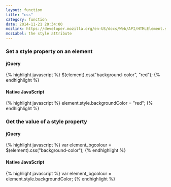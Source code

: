 ```yaml
---
layout: function
title: "css"
category: function
date: 2014-11-21 20:34:00
mozlink: https://developer.mozilla.org/en-US/docs/Web/API/HTMLElement.style
mozLabel: the style attribute
---
```


### Set a style property on an element

#### jQuery
{% highlight javascript %}
$(element).css("background-color", "red");
{% endhighlight %}

#### Native JavaScript
{% highlight javascript %}
element.style.backgroundColor = "red";
{% endhighlight %}

### Get the value of a style property

#### jQuery
{% highlight javascript %}
var element_bgcolour = $(element).css("background-color");
{% endhighlight %}

#### Native JavaScript
{% highlight javascript %}
var element_bgcolour = element.style.backgroundColor;
{% endhighlight %}